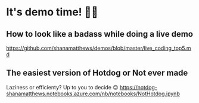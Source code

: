 # It's demo time! 👩‍💻

## How to look like a badass while doing a live demo
https://github.com/shanamatthews/demos/blob/master/live_coding_top5.md

## The easiest version of Hotdog or Not ever made
Laziness or efficienty? Up to you to decide 😉
https://notdog-shanamatthews.notebooks.azure.com/nb/notebooks/NotHotdog.ipynb
